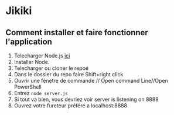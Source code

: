 # Jikiki
## Comment installer et faire fonctionner l'application

1. Telecharger Node.js [ici](https://nodejs.org/en/)
2. Installer Node.
3. Telecharger ou cloner le repoé
4. Dans le dossier du repo faire Shift+right click
5. Ouvrir une fênetre de commande // Open command Line//Open PowerShell
6. Entrez `node server.js`
7. Si tout va bien, vous devriez voir server is listening on 8888
8. Ouvrez votre fureteur préféré a localhost:8888
